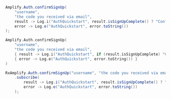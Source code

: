 <amplify-block-switcher> <amplify-block name="Java">

```java
Amplify.Auth.confirmSignUp(
    "username",
    "the code you received via email",
    result -> Log.i("AuthQuickstart", result.isSignUpComplete() ? "Confirm signUp succeeded" : "Confirm sign up not complete"),
    error -> Log.e("AuthQuickstart", error.toString())
);
```

</amplify-block> <amplify-block name="Kotlin">

```kotlin
Amplify.Auth.confirmSignUp(
    "username",
    "the code you received via email",
    { result -> Log.i("AuthQuickstart", if (result.isSignUpComplete) "Confirm signUp succeeded" else "Confirm sign up not complete") },
    { error -> Log.e("AuthQuickstart", error.toString()) }
)
```

</amplify-block> <amplify-block name="RxJava">

```java
RxAmplify.Auth.confirmSignUp("username", "the code you received via email")
    .subscribe(
        result -> Log.i("AuthQuickstart", result.isSignUpComplete() ? "Confirm signUp succeeded" : "Confirm sign up not complete"),
        error -> Log.e("AuthQuickstart", error.toString())
    );
```

</amplify-block> </amplify-block-switcher>
